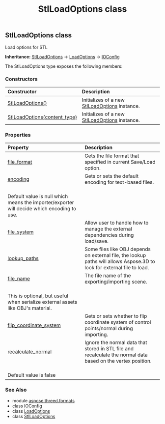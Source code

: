 ﻿---
title: StlLoadOptions class
second_title: Aspose.3D for Python via .NET API References
description: 
type: docs
weight: 270
url: /python-net/aspose.threed.formats/stlloadoptions/
is_root: false
---

## StlLoadOptions class

Load options for STL



**Inheritance:** [StlLoadOptions](/3d/python-net/aspose.threed.formats/stlloadoptions) → 
[LoadOptions](/3d/python-net/aspose.threed.formats/loadoptions) → 
[IOConfig](/3d/python-net/aspose.threed.formats/ioconfig)



The StlLoadOptions type exposes the following members:

### Constructors
| Constructor | Description |
| :- | :- |
| [StlLoadOptions()](/3d/python-net/aspose.threed.formats/stlloadoptions/__init__/#) | Initializes of a new [StlLoadOptions](/3d/python-net/aspose.threed.formats/stlloadoptions) instance. |
| [StlLoadOptions(content_type)](/3d/python-net/aspose.threed.formats/stlloadoptions/__init__/#FileContentType) | Initializes of a new [StlLoadOptions](/3d/python-net/aspose.threed.formats/stlloadoptions) instance. |


### Properties
| Property | Description |
| :- | :- |
| [file_format](/3d/python-net/aspose.threed.formats/stlloadoptions/file_format) | Gets the file format that specified in current Save/Load option. |
| [encoding](/3d/python-net/aspose.threed.formats/stlloadoptions/encoding) | Gets or sets the default encoding for text-based files.<br/>Default value is null which means the importer/exporter will decide which encoding to use. |
| [file_system](/3d/python-net/aspose.threed.formats/stlloadoptions/file_system) | Allow user to handle how to manage the external dependencies during load/save. |
| [lookup_paths](/3d/python-net/aspose.threed.formats/stlloadoptions/lookup_paths) | Some files like OBJ depends on external file, the lookup paths will allows Aspose.3D to look for external file to load. |
| [file_name](/3d/python-net/aspose.threed.formats/stlloadoptions/file_name) | The file name of the exporting/importing scene.<br/>This is optional, but useful when serialize external assets like OBJ's material. |
| [flip_coordinate_system](/3d/python-net/aspose.threed.formats/stlloadoptions/flip_coordinate_system) | Gets or sets whether to flip coordinate system of control points/normal during importing. |
| [recalculate_normal](/3d/python-net/aspose.threed.formats/stlloadoptions/recalculate_normal) | Ignore the normal data that stored in STL file and recalculate the normal data based on the vertex position.<br/>Default value is false |



### See Also
* module [aspose.threed.formats](..)
* class [IOConfig](/3d/python-net/aspose.threed.formats/ioconfig)
* class [LoadOptions](/3d/python-net/aspose.threed.formats/loadoptions)
* class [StlLoadOptions](/3d/python-net/aspose.threed.formats/stlloadoptions)
